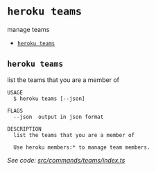 `heroku teams`
==============

manage teams

* [`heroku teams`](#heroku-teams)

## `heroku teams`

list the teams that you are a member of

```
USAGE
  $ heroku teams [--json]

FLAGS
  --json  output in json format

DESCRIPTION
  list the teams that you are a member of

  Use heroku members:* to manage team members.
```

_See code: [src/commands/teams/index.ts](https://github.com/heroku/cli/blob/v10.3.1-alpha.0/packages/cli/src/commands/teams/index.ts)_
